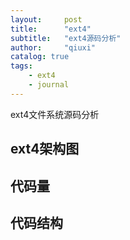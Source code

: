 ```yaml
---
layout:     post
title:      "ext4"
subtitle:   "ext4源码分析"
author:     "qiuxi"
catalog: true
tags:
    - ext4
    - journal
---
```


ext4文件系统源码分析

## ext4架构图

## 代码量

## 代码结构